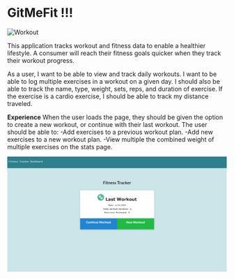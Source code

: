 # GitMeFit !!!

![Workout](https://media.giphy.com/media/5EJHDSPpFhbG0/giphy.gif)

This application tracks workout and fitness data to enable a healthier lifestyle. A consumer will reach their fitness goals quicker when they track their workout progress.

As a user, I want to be able to view and track daily workouts. I want to be able to log multiple exercises in a workout on a given day. I should also be able to track the name, type, weight, sets, reps, and duration of exercise. If the exercise is a cardio exercise, I should be able to track my distance traveled. 



**Experience**
When the user loads the page, they should be given the option to create a new workout, or continue with their last workout.
The user should be able to:
-Add exercises to a previous workout plan.
-Add new exercises to a new workout plan.
-View multiple the combined weight of multiple exercises on the stats page.



![landing](/public/icons/site_landing.PNG)
